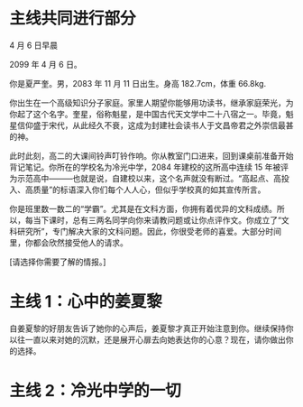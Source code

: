 # 主线共同进行部分

4 月 6 日早晨

2099 年 4 月 6 日。

你是夏严奎。男，2083 年 11 月 11 日出生。身高 182.7cm，体重 66.8kg.

你出生在一个高级知识分子家庭。家里人期望你能够用功读书，继承家庭荣光，为你起了这个名字。奎星，俗称魁星，是中国古代天文学中二十八宿之一。毕竟，魁星信仰盛于宋代，从此经久不衰，这成为封建社会读书人于文昌帝君之外崇信最甚的神。

此时此刻，高二的大课间铃声叮铃作响。你从教室门口进来，回到课桌前准备开始背记笔记。你所在的学校名为冷光中学，2084 年建校的这所高中连续 15 年被评为示范高中———也就是说，自建校以来，这个名声就没有断过。“高起点、高投入、高质量”的标语深入你们每个人人心，但似乎学校真的如其宣传所言。

你是班里数一数二的“学霸”。尤其是在文科方面，你拥有着优异的文科成绩。所以，每当下课时，总有三两名同学向你来请教问题或让你点评作文。你成立了“文科研究所”，专门解决大家的文科问题。因此，你很受老师的喜爱。大部分时间里，你都会欣然接受他人的请求。

[请选择你需要了解的情报。]

# 主线 1：心中的姜夏黎

自姜夏黎的好朋友告诉了她你的心声后，姜夏黎才真正开始注意到你。继续保持你以往一直以来对她的沉默，还是展开心扉去向她表达你的心意？现在，请你做出你的选择。



# 主线 2：冷光中学的一切